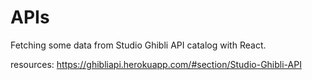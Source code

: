 # APIs

Fetching some data from Studio Ghibli API catalog with React.

resources: https://ghibliapi.herokuapp.com/#section/Studio-Ghibli-API
